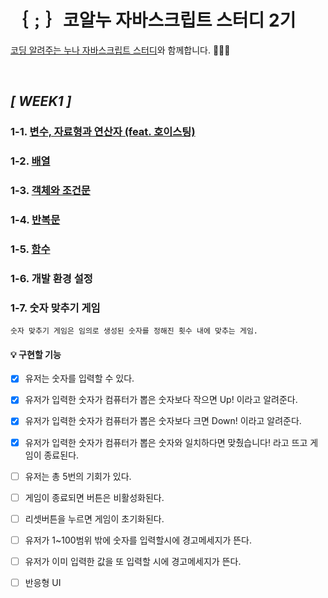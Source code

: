 # ｛﹔｝코알누 자바스크립트 스터디 2기
[코딩 알려주는 누나 자바스크립트 스터디](https://codingnoona.thinkific.com/pages/3c7ff4)와 함께합니다. 🏃‍♀️💨

<br/>

## ***[ WEEK1 ]***
  
  ### 1-1. [변수, 자료형과 연산자 (feat. 호이스팅)](https://gist.github.com/SSUK-H/2202ada1ac280d15334ad7f85cd9a6d7)
  
  ### 1-2. [배열](https://gist.github.com/SSUK-H/87b78345af7c8b42d7cfd11d1ac3b2c2)

  ### 1-3. [객체와 조건문](https://gist.github.com/SSUK-H/ba5762fc1efac8eda069fe99666bbd81)

  ### 1-4. [반복문](https://gist.github.com/SSUK-H/6c731494bbaa90bbc2872a88fd3254b7)

  ### 1-5. [함수](https://gist.github.com/SSUK-H/066aa94b1644ab87ccb8c14641153223)

  ### 1-6. 개발 환경 설정

  ### 1-7. 숫자 맞추기 게임
    숫자 맞추기 게임은 임의로 생성된 숫자를 정해진 횟수 내에 맞추는 게임.
    
  #### 💡 구현할 기능

  - [x] 유저는 숫자를 입력할 수 있다.
  - [x] 유저가 입력한 숫자가 컴퓨터가 뽑은 숫자보다 작으면 Up! 이라고 알려준다.
  - [x] 유저가 입력한 숫자가 컴퓨터가 뽑은 숫자보다 크면 Down! 이라고 알려준다.
  - [x] 유저가 입력한 숫자가 컴퓨터가 뽑은 숫자와 일치하다면 맞췄습니다! 라고 뜨고 게임이 종료된다.
  - [ ] 유저는 총 5번의 기회가 있다.
  - [ ] 게임이 종료되면 버튼은 비활성화된다.
  - [ ] 리셋버튼을 누르면 게임이 초기화된다.
  - [ ] 유저가 1~100범위 밖에 숫자를 입력할시에 경고메세지가 뜬다.
  - [ ] 유저가 이미 입력한 값을 또 입력할 시에 경고메세지가 뜬다.
  - [ ] 반응형 UI

